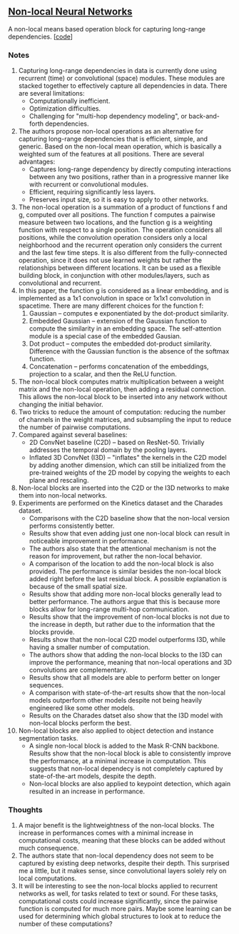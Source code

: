 ## [Non-local Neural Networks](https://arxiv.org/pdf/1711.07971.pdf)

A non-local means based operation block for capturing long-range dependencies. \[[code](https://github.com/facebookresearch/video-nonlocal-net)\]

### Notes
1. Capturing long-range dependencies in data is currently done using recurrent (time) or convolutional (space) modules. These modules are stacked together to effectively capture all dependencies in data. There are several limitations:
   - Computationally inefficient.
   - Optimization difficulties.
   - Challenging for "multi-hop dependency modeling", or back-and-forth dependencies.
2. The authors propose non-local operations as an alternative for capturing long-range dependencies that is efficient, simple, and generic. Based on the non-local mean operation, which is basically a weighted sum of the features at all positions. There are several advantages:
   - Captures long-range dependency by directly computing interactions between any two positions, rather than in a progressive manner like with recurrent or convolutional modules.
   - Efficient, requiring significantly less layers.
   - Preserves input size, so it is easy to apply to other networks.
3. The non-local operation is a summation of a product of functions f and g, computed over all positions. The function f computes a pairwise measure between two locations, and the function g is a weighting function with respect to a single position. The operation considers all positions, while the convolution operation considers only a local neighborhood and the recurrent operation only considers the current and the last few time steps. It is also different from the fully-connected operation, since it does not use learned weights but rather the relationships between different locations. It can be used as a flexible building block, in conjunction with other modules/layers, such as convolutional and recurrent.
4. In this paper, the function g is considered as a linear embedding, and is implemented as a 1x1 convolution in space or 1x1x1 convolution in spacetime. There are many different choices for the function f:
   1. Gaussian – computes e exponentiated by the dot-product similarity.
   2. Embedded Gaussian – extension of the Gaussian function to compute the similarity in an embedding space. The self-attention module is a special case of the embedded Gausian.
   3. Dot product – computes the embedded dot-product similarity. Difference with the Gaussian function is the absence of the softmax function.
   4. Concatenation – performs concatenation of the embeddings, projection to a scalar, and then the ReLU function.
5. The non-local block computes matrix multiplication between a weight matrix and the non-local operation, then adding a residual connection. This allows the non-local block to be inserted into any network without changing the initial behavior.
6. Two tricks to reduce the amount of computation: reducing the number of channels in the weight matrices, and subsampling the input to reduce the number of pairwise computations.
7. Compared against several baselines:
   - 2D ConvNet baseline (C2D) – based on ResNet-50. Trivially addresses the temporal domain by the pooling layers.
   - Inflated 3D ConvNet (I3D) – "inflates" the kernels in the C2D model by adding another dimension, which can still be initialized from the pre-trained weights of the 2D model by copying the weights to each plane and rescaling.
8. Non-local blocks are inserted into the C2D or the I3D networks to make them into non-local networks.
9. Experiments are performed on the Kinetics dataset and the Charades dataset.
   - Comparisons with the C2D baseline show that the non-local version performs consistently better.
   - Results show that even adding just one non-local block can result in noticeable improvement in performance.
   - The authors also state that the attentional mechanism is not the reason for improvement, but rather the non-local behavior.
   - A comparison of the location to add the non-local block is also provided. The performance is similar besides the non-local block added right before the last residual block. A possible explanation is because of the small spatial size.
   - Results show that adding more non-local blocks generally lead to better performance. The authors argue that this is because more blocks allow for long-range multi-hop communication.
   - Results show that the improvement of non-local blocks is not due to the increase in depth, but rather due to the information that the blocks provide.
   - Results show that the non-local C2D model outperforms I3D, while having a smaller number of computation.
   - The authors show that adding the non-local blocks to the I3D can improve the performance, meaning that non-local operations and 3D convolutions are complementary.
   - Results show that all models are able to perform better on longer sequences.
   - A comparison with state-of-the-art results show that the non-local models outperform other models despite not being heavily engineered like some other models.
   - Results on the Charades datset also show that the I3D model with non-local blocks perform the best.
10. Non-local blocks are also applied to object detection and instance segmentation tasks.
    - A single non-local block is added to the Mask R-CNN backbone. Results show that the non-local block is able to consistently improve the performance, at a minimal increase in computation. This suggests that non-local dependecy is not completely captured by state-of-the-art models, despite the depth.
    - Non-local blocks are also applied to keypoint detection, which again resulted in an increase in performance.

### Thoughts
1. A major benefit is the lightweightness of the non-local blocks. The increase in performances comes with a minimal increase in computational costs, meaning that these blocks can be added without much consequence.
2. The authors state that non-local dependency does not seem to be captured by existing deep networks, despite their depth. This surprised me a little, but it makes sense, since convolutional layers solely rely on local computations.
3. It will be interesting to see the non-local blocks applied to recurrent networks as well, for tasks related to text or sound. For these tasks, computational costs could increase significantly, since the pairwise function is computed for much more pairs. Maybe some learning can be used for determining which global structures to look at to reduce the number of these computations?
